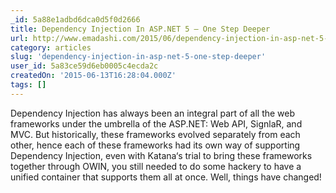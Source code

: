 ```yaml
---
_id: 5a88e1adbd6dca0d5f0d2666
title: Dependency Injection In ASP.NET 5 – One Step Deeper
url: http://www.emadashi.com/2015/06/dependency-injection-in-asp-net-5-one-step-deeper/
category: articles
slug: 'dependency-injection-in-asp-net-5-one-step-deeper'
user_id: 5a83ce59d6eb0005c4ecda2c
createdOn: '2015-06-13T16:28:04.000Z'
tags: []
---
```


Dependency Injection has always been an integral part of all the web frameworks under the umbrella of the ASP.NET: Web API, SignlaR, and MVC. But historically, these frameworks evolved separately from each other, hence each of these frameworks had its own way of supporting Dependency Injection, even with Katana‘s trial to bring these frameworks together through OWIN, you still needed to do some hackery to have a unified container that supports them all at once. Well, things have changed!
